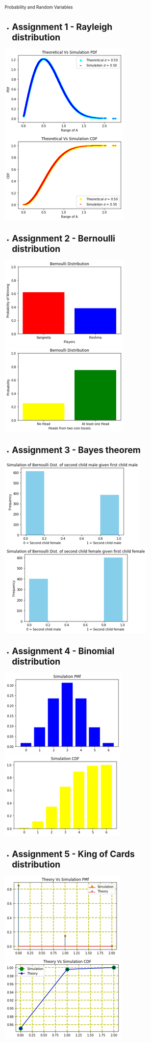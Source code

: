 Probability and Random Variables

  * <h1>Assignment 1 - Rayleigh distribution</h1>
  
  ![alt text](https://github.com/Tauhait/AI5002/blob/main/Assignment-1/Codes/Figures/theo_Vs_sim_pdf.png) ![alt text](https://github.com/Tauhait/AI5002/blob/main/Assignment-1/Codes/Figures/theo_Vs_sim_cdf.png)
    
  
  * <h1>Assignment 2 - Bernoulli distribution</h1>
  
  ![alt text](https://github.com/Tauhait/AI5002/blob/main/Assignment-2/Codes/Figures/bern_1_18.png) ![alt text](https://github.com/Tauhait/AI5002/blob/main/Assignment-2/Codes/Figures/bern_1_19.png)  
  
  * <h1>Assignment 3 - Bayes theorem</h1>
  
  ![alt text](https://github.com/Tauhait/AI5002/blob/main/Assignment-3/Codes/Figures/Fig_2_5_i.png) ![alt text](https://github.com/Tauhait/AI5002/blob/main/Assignment-3/Codes/Figures/Fig_2_5_ii.png)
  
  * <h1>Assignment 4 - Binomial distribution</h1>
  
  ![alt text](https://github.com/Tauhait/AI5002/blob/main/Assignment-4/Codes/Figures/sim_pmf.png) ![alt text](https://github.com/Tauhait/AI5002/blob/main/Assignment-4/Codes/Figures/sim_cdf.png)
  
  * <h1>Assignment 5 - King of Cards distribution</h1>
  
  ![alt text](https://github.com/Tauhait/AI5002/blob/main/Assignment-5/Codes/Figures/theoryVsSimul_pmf.png) ![alt text](https://github.com/Tauhait/AI5002/blob/main/Assignment-5/Codes/Figures/theoryVsSimul_cdf.png)
